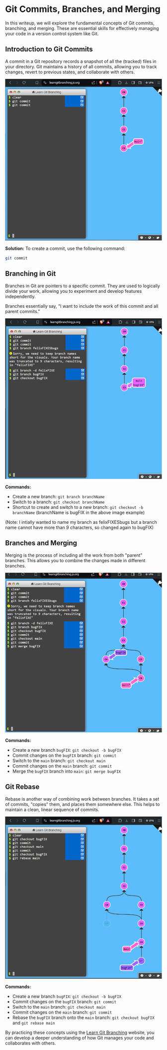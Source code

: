 # Git Commits, Branches, and Merging

In this writeup, we will explore the fundamental concepts of Git commits, branching, and merging. These are essential skills for effectively managing your code in a version control system like Git.

## Introduction to Git Commits

A commit in a Git repository records a snapshot of all the (tracked) files in your directory. Git maintains a history of all commits, allowing you to track changes, revert to previous states, and collaborate with others.

![Git Commit](images/commit.png)

**Solution:**
To create a commit, use the following command:

```sh
git commit
```

## Branching in Git

Branches in Git are pointers to a specific commit. They are used to logically divide your work, allowing you to experiment and develop features independently.

Branches essentially say, "I want to include the work of this commit and all parent commits."

![Git Branch](images/branch.png)

**Commands:**

- Create a new branch: `git branch branchName`
- Switch to a branch: `git checkout branchName`
- Shortcut to create and switch to a new branch: `git checkout -b branchName`
  (branchName is bugFIX in the above image example)

(Note: I intially wanted to name my branch as felixFIXESbugs but a branch name cannot have more than 9 characters, so changed again to bugFIX)

## Branches and Merging

Merging is the process of including all the work from both "parent" branches. This allows you to combine the changes made in different branches.

![Git Merge](images/merge.png)

**Commands:**

- Create a new branch `bugFIX`: `git checkout -b bugFIX`
- Commit changes on the `bugFIX` branch: `git commit`
- Switch to the `main` branch: `git checkout main`
- Commit changes on the `main` branch: `git commit`
- Merge the `bugFIX` branch into `main`: `git merge bugFIX`

## Git Rebase

Rebase is another way of combining work between branches. It takes a set of commits, "copies" them, and places them somewhere else. This helps to maintain a clean, linear sequence of commits.

![Git Rebase](images/rebase.png)

**Commands:**

- Create a new branch `bugFIX`: `git checkout -b bugFIX`
- Commit changes on the `bugFIX` branch: `git commit`
- Switch to the `main` branch: `git checkout main`
- Commit changes on the `main` branch: `git commit`
- Rebase the `bugFIX` branch onto the `main` branch: `git checkout bugFIX` and `git rebase main`

By practicing these concepts using the [Learn Git Branching](https://learngitbranching.js.org/) website, you can develop a deeper understanding of how Git manages your code and collaborates with others.
